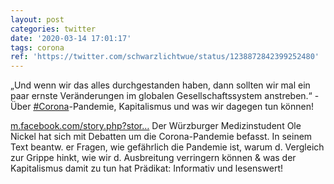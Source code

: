 ```yaml
---
layout: post
categories: twitter
date: '2020-03-14 17:01:17'
tags: corona
ref: 'https://twitter.com/schwarzlichtwue/status/1238872842399252480'
---
```

„Und wenn wir das alles durchgestanden haben, dann sollten wir mal ein paar ernste Veränderungen im globalen Gesellschaftssystem anstreben.“ - Über [#Corona](/t/corona)-Pandemie, Kapitalismus und was wir dagegen tun können!

[m.facebook.com/story.php?stor…](https://m.facebook.com/story.php?story_fbid=2937388723004040&id=100001988228664)
Der Würzburger Medizinstudent Ole Nickel hat sich mit Debatten um die Corona-Pandemie befasst. In seinem  Text beantw. er Fragen, wie gefährlich die Pandemie ist, warum d. Vergleich zur Grippe hinkt, wie wir d. Ausbreitung verringern können &amp; was der Kapitalismus damit zu tun hat
Prädikat: Informativ und lesenswert!